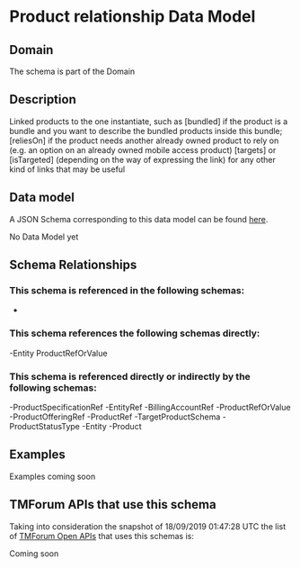 # Product relationship Data Model

## Domain

The  schema is part of the  Domain

## Description

Linked products to the one instantiate, such as [bundled] if the product is a bundle and you want to describe the bundled products inside this bundle; [reliesOn] if the product needs another already owned product to rely on (e.g. an option on an already owned mobile access product) [targets] or [isTargeted] (depending on the way of expressing the link) for any other kind of links that may be useful

## Data model

A JSON Schema corresponding to this data model can be found
[here](https://github.com/tmforum-rand/schemas/blob/master/Product/ProductRelationship.schema.json).

No Data Model yet

## Schema Relationships

### This schema is referenced in the following schemas:

-

### This schema references the following schemas directly:

-Entity
ProductRefOrValue

### This schema is referenced directly or indirectly by the following schemas:

-ProductSpecificationRef
-EntityRef
-BillingAccountRef
-ProductRefOrValue
-ProductOfferingRef
-ProductRef
-TargetProductSchema
-ProductStatusType
-Entity
-Product



## Examples

Examples coming soon

## TMForum APIs that use this schema

Taking into consideration the snapshot of 18/09/2019 01:47:28 UTC the list of [TMForum Open APIs](https://www.tmforum.org/open-apis/) that uses this schemas is:

Coming soon